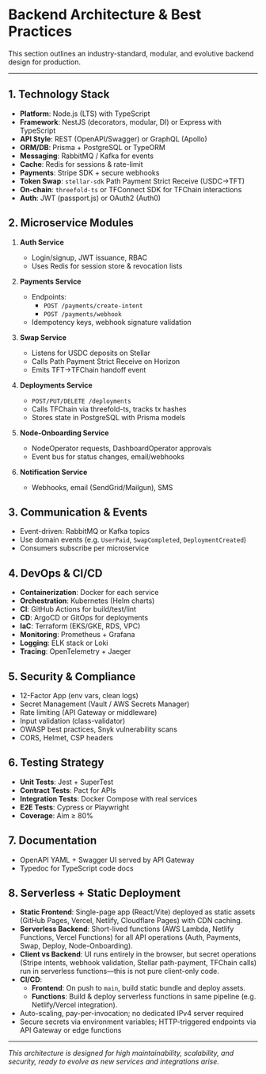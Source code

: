 # Backend Architecture & Best Practices

This section outlines an industry-standard, modular, and evolutive backend design for production.

---

## 1. Technology Stack

- **Platform**: Node.js (LTS) with TypeScript
- **Framework**: NestJS (decorators, modular, DI) or Express with TypeScript
- **API Style**: REST (OpenAPI/Swagger) or GraphQL (Apollo)
- **ORM/DB**: Prisma + PostgreSQL or TypeORM
- **Messaging**: RabbitMQ / Kafka for events
- **Cache**: Redis for sessions & rate-limit
- **Payments**: Stripe SDK + secure webhooks
- **Token Swap**: `stellar-sdk` Path Payment Strict Receive (USDC→TFT)
- **On-chain**: `threefold-ts` or TFConnect SDK for TFChain interactions
- **Auth**: JWT (passport.js) or OAuth2 (Auth0)

## 2. Microservice Modules

1. **Auth Service**
   - Login/signup, JWT issuance, RBAC
   - Uses Redis for session store & revocation lists

2. **Payments Service**
   - Endpoints:
     - `POST /payments/create-intent`
     - `POST /payments/webhook`
   - Idempotency keys, webhook signature validation

3. **Swap Service**
   - Listens for USDC deposits on Stellar
   - Calls Path Payment Strict Receive on Horizon
   - Emits TFT→TFChain handoff event

4. **Deployments Service**
   - `POST/PUT/DELETE /deployments`
   - Calls TFChain via threefold-ts, tracks tx hashes
   - Stores state in PostgreSQL with Prisma models

5. **Node-Onboarding Service**
   - NodeOperator requests, DashboardOperator approvals
   - Event bus for status changes, email/webhooks

6. **Notification Service**
   - Webhooks, email (SendGrid/Mailgun), SMS

## 3. Communication & Events

- Event-driven: RabbitMQ or Kafka topics
- Use domain events (e.g. `UserPaid`, `SwapCompleted`, `DeploymentCreated`)
- Consumers subscribe per microservice

## 4. DevOps & CI/CD

- **Containerization**: Docker for each service
- **Orchestration**: Kubernetes (Helm charts)
- **CI**: GitHub Actions for build/test/lint
- **CD**: ArgoCD or GitOps for deployments
- **IaC**: Terraform (EKS/GKE, RDS, VPC)
- **Monitoring**: Prometheus + Grafana
- **Logging**: ELK stack or Loki
- **Tracing**: OpenTelemetry + Jaeger

## 5. Security & Compliance

- 12-Factor App (env vars, clean logs)
- Secret Management (Vault / AWS Secrets Manager)
- Rate limiting (API Gateway or middleware)
- Input validation (class-validator)
- OWASP best practices, Snyk vulnerability scans
- CORS, Helmet, CSP headers

## 6. Testing Strategy

- **Unit Tests**: Jest + SuperTest
- **Contract Tests**: Pact for APIs
- **Integration Tests**: Docker Compose with real services
- **E2E Tests**: Cypress or Playwright
- **Coverage**: Aim ≥ 80%

## 7. Documentation

- OpenAPI YAML + Swagger UI served by API Gateway
- Typedoc for TypeScript code docs

## 8. Serverless + Static Deployment

- **Static Frontend**: Single-page app (React/Vite) deployed as static assets (GitHub Pages, Vercel, Netlify, Cloudflare Pages) with CDN caching.
- **Serverless Backend**: Short-lived functions (AWS Lambda, Netlify Functions, Vercel Functions) for all API operations (Auth, Payments, Swap, Deploy, Node-Onboarding).
- **Client vs Backend**: UI runs entirely in the browser, but secret operations (Stripe intents, webhook validation, Stellar path-payment, TFChain calls) run in serverless functions—this is not pure client-only code.
- **CI/CD**:
  - **Frontend**: On push to `main`, build static bundle and deploy assets.
  - **Functions**: Build & deploy serverless functions in same pipeline (e.g. Netlify/Vercel integration).
- Auto-scaling, pay-per-invocation; no dedicated IPv4 server required
- Secure secrets via environment variables; HTTP-triggered endpoints via API Gateway or edge functions

---

*This architecture is designed for high maintainability, scalability, and security, ready to evolve as new services and integrations arise.*
